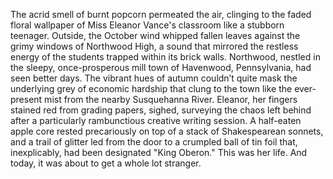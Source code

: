 The acrid smell of burnt popcorn permeated the air, clinging to the faded floral wallpaper of Miss Eleanor Vance's classroom like a stubborn teenager.  Outside, the October wind whipped fallen leaves against the grimy windows of Northwood High, a sound that mirrored the restless energy of the students trapped within its brick walls. Northwood, nestled in the sleepy, once-prosperous mill town of Havenwood, Pennsylvania, had seen better days. The vibrant hues of autumn couldn’t quite mask the underlying grey of economic hardship that clung to the town like the ever-present mist from the nearby Susquehanna River.  Eleanor, her fingers stained red from grading papers, sighed, surveying the chaos left behind after a particularly rambunctious creative writing session. A half-eaten apple core rested precariously on top of a stack of Shakespearean sonnets, and a trail of glitter led from the door to a crumpled ball of tin foil that, inexplicably, had been designated "King Oberon."  This was her life.  And today, it was about to get a whole lot stranger.

